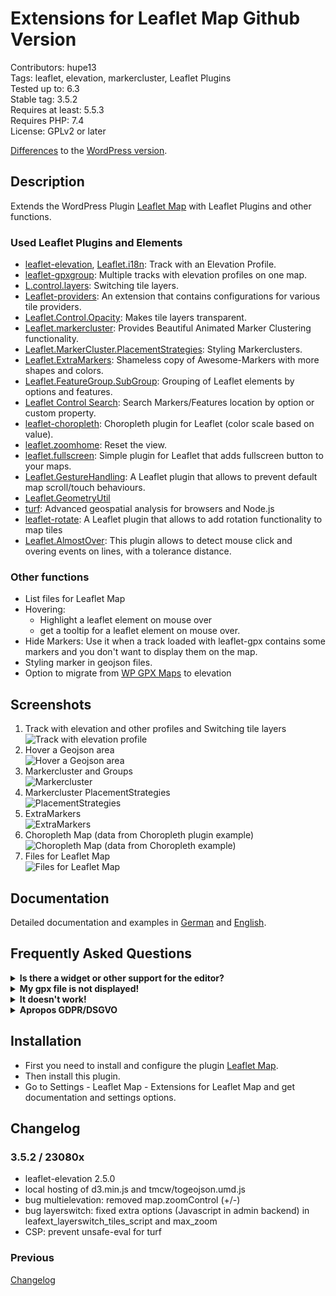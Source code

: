# Extensions for Leaflet Map Github Version

Contributors: hupe13    
Tags: leaflet, elevation, markercluster, Leaflet Plugins   
Tested up to: 6.3  
Stable tag: 3.5.2  
Requires at least: 5.5.3     
Requires PHP: 7.4     
License: GPLv2 or later  

[Differences](changes.md) to the <a href="https://wordpress.org/plugins/extensions-leaflet-map/">WordPress version</a>.

## Description

Extends the WordPress Plugin <a href="https://wordpress.org/plugins/leaflet-map/">Leaflet Map</a> with Leaflet Plugins and other functions.

### Used Leaflet Plugins and Elements

*   [leaflet-elevation](https://github.com/Raruto/leaflet-elevation), [Leaflet.i18n](https://github.com/yohanboniface/Leaflet.i18n): Track with an Elevation Profile.
*   [leaflet-gpxgroup](https://github.com/Raruto/leaflet-elevation/blob/master/libs/leaflet-gpxgroup.js): Multiple tracks with elevation profiles on one map.
*   [L.control.layers](https://leafletjs.com/examples/layers-control/): Switching tile layers.
*   [Leaflet-providers](https://github.com/leaflet-extras/leaflet-providers): An extension that contains configurations for various tile providers.
*   [Leaflet.Control.Opacity](https://github.com/dayjournal/Leaflet.Control.Opacity): Makes tile layers transparent.
*   [Leaflet.markercluster](https://github.com/Leaflet/Leaflet.markercluster): Provides Beautiful Animated Marker Clustering functionality.
*   [Leaflet.MarkerCluster.PlacementStrategies](https://github.com/adammertel/Leaflet.MarkerCluster.PlacementStrategies): Styling Markerclusters.
*   [Leaflet.ExtraMarkers](https://github.com/coryasilva/Leaflet.ExtraMarkers): Shameless copy of Awesome-Markers with more shapes and colors.
*   [Leaflet.FeatureGroup.SubGroup](https://github.com/ghybs/Leaflet.FeatureGroup.SubGroup): Grouping of Leaflet elements by options and features.
*   [Leaflet Control Search](https://github.com/stefanocudini/leaflet-search): Search Markers/Features location by option or custom property.
*   [leaflet-choropleth](https://github.com/timwis/leaflet-choropleth): Choropleth plugin for Leaflet (color scale based on value).
*   [leaflet.zoomhome](https://github.com/torfsen/leaflet.zoomhome): Reset the view.
*   [leaflet.fullscreen](https://github.com/brunob/leaflet.fullscreen): Simple plugin for Leaflet that adds fullscreen button to your maps.
*   [Leaflet.GestureHandling](https://github.com/Raruto/leaflet-gesture-handling): A Leaflet plugin that allows to prevent default map scroll/touch behaviours.
*   [Leaflet.GeometryUtil](https://github.com/makinacorpus/Leaflet.GeometryUtil)
*   [turf](https://github.com/Turfjs/turf): Advanced geospatial analysis for browsers and Node.js
*   [leaflet-rotate](https://github.com/Raruto/leaflet-rotate): A Leaflet plugin that allows to add rotation functionality to map tiles
*   [Leaflet.AlmostOver](https://github.com/makinacorpus/Leaflet.AlmostOver): This plugin allows to detect mouse click and overing events on lines, with a tolerance distance.

### Other functions

*  List files for Leaflet Map
*  Hovering:
     * Highlight a leaflet element on mouse over
     * get a tooltip for a leaflet element on mouse over.
*  Hide Markers: Use it when a track loaded with leaflet-gpx contains some markers and you don't want to display them on the map.
*  Styling marker in geojson files.
*  Option to migrate from [WP GPX Maps](https://wordpress.org/plugins/wp-gpx-maps/) to elevation

## Screenshots

1. Track with elevation and other profiles and Switching tile layers<br>![Track with elevation profile](.wordpress-org/screenshot-1.png)
2. Hover a Geojson area <br>![Hover a Geojson area](.wordpress-org/screenshot-2.png)
3. Markercluster and Groups <br>![Markercluster](.wordpress-org/screenshot-3.png)
4. Markercluster PlacementStrategies <br>![PlacementStrategies](.wordpress-org/screenshot-4.png)
5. ExtraMarkers <br>![ExtraMarkers](.wordpress-org/screenshot-5.png)
6. Choropleth Map (data from Choropleth plugin example) <br>![Choropleth Map (data from Choropleth example)](.wordpress-org/screenshot-6.png)
7. Files for Leaflet Map <br>![Files for Leaflet Map](.wordpress-org/screenshot-7.png)

## Documentation

Detailed documentation and examples in <a href="https://leafext.de/">German</a> and <a href="https://leafext.de/en/">English</a>.

## Frequently Asked Questions

<p>
<details>
<summary>
<b>Is there a widget or other support for the editor?</b>
</summary>

* Unfortunately both plugins - Leaflet Map and Extensions for Leaflet Map - only work with shortcodes.
* If you have any questions please ask in the [forum](https://wordpress.org/support/plugin/extensions-leaflet-map/).
</details>

<details>
<summary>
<b>My gpx file is not displayed!</b>
</summary>

* Is the URL correct?
* Does the webserver return the correct mime type (application/gpx+xml)?
Put in your `.htaccess`:
```
AddType application/gpx+xml gpx
RewriteRule .*\.gpx$ - [L,T=application/gpx+xml]
```
</details>

<details>
<summary>
<b>It doesn't work!</b>
</summary>

* Are you using any caching plugin? Try to exclude the js files of both plugins from caching.
* Are you using any plugin to comply with the GDPR/DSGVO? There might be a problem with that.
* Please ask in the [forum](https://wordpress.org/support/plugin/extensions-leaflet-map/)!
</details>

<details>
<summary>
<b>Apropos GDPR/DSGVO</b>
</summary>

* If you need a plugin for this try [DSGVO/GDPR Snippet for Extensions for Leaflet Map](https://github.com/hupe13/extensions-leaflet-map-dsgvo).
* If you use [Complianz | GDPR/CCPA Cookie Consent](https://wordpress.org/plugins/complianz-gdpr/) see [here](https://complianz.io/leaflet-maps/).
</details>
</p>

## Installation

* First you need to install and configure the plugin <a href="https://wordpress.org/plugins/leaflet-map/">Leaflet Map</a>.
* Then install this plugin.
* Go to Settings - Leaflet Map - Extensions for Leaflet Map and get documentation and settings options.

## Changelog

### 3.5.2 / 23080x

* leaflet-elevation 2.5.0
* local hosting of d3.min.js and tmcw/togeojson.umd.js
* bug multielevation: removed map.zoomControl (+/-)
* bug layerswitch: fixed extra options (Javascript in admin backend) in leafext_layerswitch_tiles_script and max_zoom
* CSP: prevent unsafe-eval for turf

### Previous

[Changelog](CHANGELOG.md)

